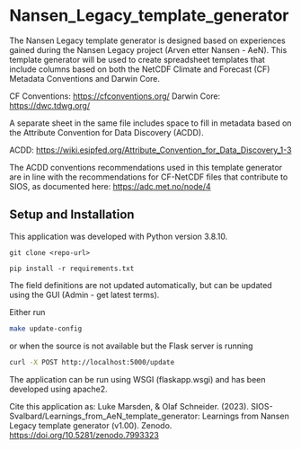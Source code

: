 # Nansen_Legacy_template_generator

The Nansen Legacy template generator is designed based on experiences gained during the Nansen Legacy project (Arven etter Nansen - AeN). This template generator will be used to create spreadsheet templates that include columns based on both the NetCDF Climate and Forecast (CF) Metadata Conventions and Darwin Core.

CF Conventions: https://cfconventions.org/
Darwin Core: https://dwc.tdwg.org/

A separate sheet in the same file includes space to fill in metadata based on the Attribute Convention for Data Discovery (ACDD).

ACDD: https://wiki.esipfed.org/Attribute_Convention_for_Data_Discovery_1-3

The ACDD conventions recommendations used in this template generator are in line with the recommendations for CF-NetCDF files that contribute to SIOS, as documented here:
https://adc.met.no/node/4

## Setup and Installation

This application was developed with Python version 3.8.10.

```
git clone <repo-url>

pip install -r requirements.txt
```

The field definitions are not updated automatically, but can be updated using the GUI (Admin - get latest terms).

Either run
```sh
make update-config
```

or when the source is not available but the Flask server is running
```sh
curl -X POST http://localhost:5000/update
```

The application can be run using WSGI (flaskapp.wsgi) and has been developed using apache2.

Cite this application as:
Luke Marsden, & Olaf Schneider. (2023). SIOS-Svalbard/Learnings_from_AeN_template_generator: Learnings from Nansen Legacy template generator (v1.00). Zenodo. https://doi.org/10.5281/zenodo.7993323
